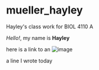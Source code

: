 # mueller_hayley
Hayley's class work for BIOL 4110
A

_Hello!_, my name is **Hayley**

here is a link to an ![image](https://upload.wikimedia.org/wikipedia/commons/a/a3/81_INF_DIV_SSI.jpg)

a   l i n e   I   w r o t e   t o d a y  
 